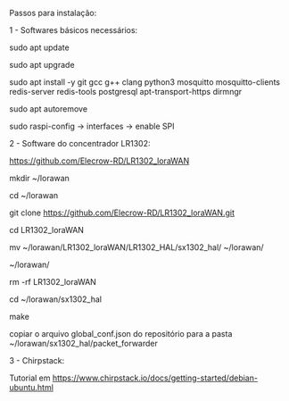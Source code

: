 Passos para instalação:

1 - Softwares básicos necessários:

sudo apt update

sudo apt upgrade

sudo apt install -y git gcc g++ clang python3 mosquitto mosquitto-clients redis-server redis-tools postgresql apt-transport-https dirmngr

sudo apt autoremove

sudo raspi-config -> interfaces -> enable SPI

2 - Software do concentrador LR1302:

https://github.com/Elecrow-RD/LR1302_loraWAN

mkdir ~/lorawan

cd ~/lorawan

git clone https://github.com/Elecrow-RD/LR1302_loraWAN.git

cd LR1302_loraWAN

mv ~/lorawan/LR1302_loraWAN/LR1302_HAL/sx1302_hal/ ~/lorawan/

~/lorawan/

rm -rf LR1302_loraWAN

cd ~/lorawan/sx1302_hal

make

copiar o arquivo global_conf.json do repositório para a pasta ~/lorawan/sx1302_hal/packet_forwarder

3 - Chirpstack:

Tutorial em https://www.chirpstack.io/docs/getting-started/debian-ubuntu.html





